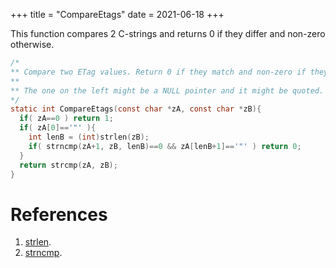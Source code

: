 +++
title = "CompareEtags"
date = 2021-06-18
+++

This function compares 2 C-strings and returns 0 if they differ and non-zero otherwise.

```c
/*
** Compare two ETag values. Return 0 if they match and non-zero if they differ.
**
** The one on the left might be a NULL pointer and it might be quoted.
*/
static int CompareEtags(const char *zA, const char *zB){
  if( zA==0 ) return 1;
  if( zA[0]=='"' ){
    int lenB = (int)strlen(zB);
    if( strncmp(zA+1, zB, lenB)==0 && zA[lenB+1]=='"' ) return 0;
  }
  return strcmp(zA, zB);
}
```

# References

1. [strlen](https://man7.org/linux/man-pages/man3/strlen.3.html).
2. [strncmp](https://man7.org/linux/man-pages/man3/strncmp.3p.html).
